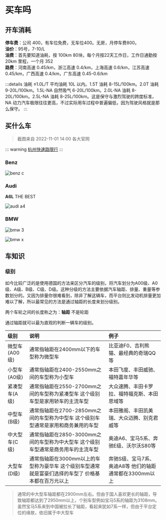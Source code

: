 
# 买车吗

## 开车消耗

**停车费**：公司 400，有车位免费，无车位400。无房，月停车费800。  
**油价**：95号，7-10/L  
**油费**：首先要知道油耗，按 100km 80块，每个月按22天工作日，工作日通勤按 20km 里程，一个月 352  
**路费**：河南高速 0.45/km，浙江高速 0.4/km，上海高速 0.6/km，江苏高速 0.45/km，广西高速 0.4/km，广东高速 0.45-0.6/km

:::details 油耗
≤1.0L/T 平均油耗 10L 以内。1.5T 油耗 8-15L/100km。2.0T 油耗 9-20L/100km。1.5L-NA 自然吸气 6-20L/100km。2.0L-NA 油耗 8-20L/100km。2.5L-NA 油耗 8-25L/100km。这是保守与激烈驾驶的跨度标准，NA 动力汽车极限往往更高，不过实际用车过程中普遍偏低，因为驾驶风格就是那么保守。
:::

## 买什么车

> 截图来自 2022-11-01 14:00 各大官网

::: warning [杭州快速路限行](http://hz.bendibao.com/traffic/2014129/48928.shtm)
:::

### Benz

![benz c](/img/car/benz_c.jpeg)

### Audi

**A6L** THE BEST

![audi a4](/img/car/audi_a4.png)

### BMW

![bmw 3](/img/car/bmw_3.jpeg)

![bmw x](/img/car/bmw_x.png)

## 车知识

### 级别

如今比较广泛的是使用德国的方法来区分汽车的级别，将汽车划分为A00级、A0级、A级、B级、C级、D级。这种分级的方法主要依据汽车轴距、排量、重量等参数划分的。又因为排量你很难看到，除非了解这辆车，而平台则比发动机排量更加难以了解，所以最常见的方法是通过轴距的长度来划分级别。

两个车轮之间的长度称之为：**轴距** 不是轮距

通过轴距就可以最为直观的判断一辆车的级别。

|级别|说明|例子|
|:----|:----|:----|
|微型车(A00级)|通常指轴距在2400mm以下的车型称为微型车|比亚迪F0、吉利熊猫、最经典的奇瑞QQ等|
|小型车(A0级)|通常指轴距在2400-2550mm之间的车型称为小型车|本田飞度、丰田威驰、福特嘉年华等|
|紧凑型车(A级)|通常指轴距在2550-2700mm之间的车型称为紧凑型车 这个级别车型是家用轿车的主流车型|大众速腾、丰田卡罗拉、福特福克斯、本田思域等|
|中型车(B级)|通常指轴距在2700-2850mm之间的车型称为中型车 这个级别车型通常是家用和商务兼用的车型|本田雅阁、丰田凯美瑞、大众迈腾、别克君威等|
|中大型车(C级)|通常指轴距在2850-3000mm之间的车型称为中大型车 这个级别车型通常是商务用车的主流车型|奥迪A6、宝马5系、奔驰E级、沃尔沃S80等|
|大型车(D级)|通常指轴距在3000mm以上的车型称为豪华车 这个级别车型通常就是富豪们选择的车型了 价格基本都在百万元以上|奔驰S级、宝马7系、奥迪A8等 他们的轴距通常都在3300mm以上|

> 通常的中大型车轴距都在2900mm左右。但由于国人喜欢更长的轴距，导致轴距都达到了2950mm以上，个别车型例如宝马5系的轴距为3108mm。虽然宝马5系来到中国被拉长了轴距，看起来犹如7系一样，但由于平台定位的缘故，依旧属于中大型车
